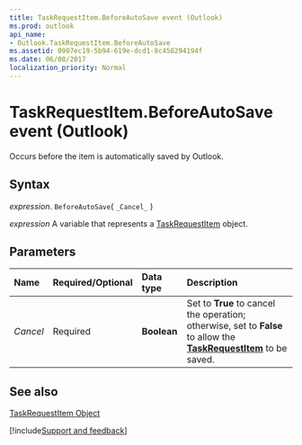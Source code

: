 ```yaml
---
title: TaskRequestItem.BeforeAutoSave event (Outlook)
ms.prod: outlook
api_name:
- Outlook.TaskRequestItem.BeforeAutoSave
ms.assetid: 0907ec19-5b94-619e-dcd1-8c458294194f
ms.date: 06/08/2017
localization_priority: Normal
---
```



# TaskRequestItem.BeforeAutoSave event (Outlook)

Occurs before the item is automatically saved by Outlook.


## Syntax

_expression_. `BeforeAutoSave`( `_Cancel_` )

_expression_ A variable that represents a [TaskRequestItem](Outlook.TaskRequestItem.md) object.


## Parameters



|Name|Required/Optional|Data type|Description|
|:-----|:-----|:-----|:-----|
| _Cancel_|Required| **Boolean**|Set to  **True** to cancel the operation; otherwise, set to **False** to allow the **[TaskRequestItem](Outlook.TaskRequestItem.md)** to be saved.|

## See also


[TaskRequestItem Object](Outlook.TaskRequestItem.md)

[!include[Support and feedback](~/includes/feedback-boilerplate.md)]